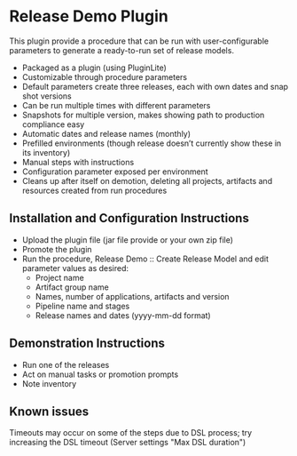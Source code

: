 # Release Demo Plugin
This plugin provide a procedure that can be run with user-configurable parameters to generate a ready-to-run set of release models.

* Packaged as a plugin (using PluginLite)
* Customizable through procedure parameters
* Default parameters create three releases, each with own dates and snap shot versions
* Can be run multiple times with different parameters
* Snapshots for multiple version, makes showing path to production compliance easy
* Automatic dates and release names (monthly)
* Prefilled environments (though release doesn’t currently show these in its inventory)
* Manual steps with instructions
* Configuration parameter exposed per environment
* Cleans up after itself on demotion, deleting all projects, artifacts and resources created from run procedures

## Installation and Configuration Instructions
* Upload the plugin file (jar file provide or your own zip file)
* Promote the plugin
* Run the procedure, Release Demo :: Create Release Model and edit parameter values as desired:
	* Project name
	* Artifact group name
	* Names, number of applications, artifacts and version
	* Pipeline name and stages
	* Release names and dates (yyyy-mm-dd format)

## Demonstration Instructions	
* Run one of the releases
* Act on manual tasks or promotion prompts
* Note inventory

## Known issues
Timeouts may occur on some of the steps due to DSL process; try increasing the DSL timeout (Server settings "Max DSL duration")
